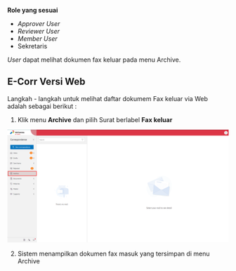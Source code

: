 **Role yang sesuai**

- *Approver User*
- *Reviewer User*
- *Member User*
- Sekretaris

*User* dapat melihat dokumen fax keluar pada menu Archive.

## **E-Corr Versi Web**

Langkah - langkah untuk melihat daftar dokumem Fax keluar via Web adalah sebagai berikut :

1. Klik menu **Archive** dan pilih Surat berlabel **Fax keluar**

![gambar](Archive/AR_Web/AR1.png)

 2. Sistem menampilkan dokumen fax masuk yang tersimpan di menu Archive


